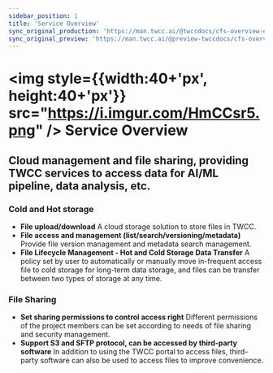 ```yaml
---
sidebar_position: 1
title: 'Service Overview'
sync_original_production: 'https://man.twcc.ai/@twccdocs/cfs-overview-en' 
sync_original_preview: 'https://man.twcc.ai/@preview-twccdocs/cfs-overview-en'
---
```


# <img  style={{width:40+'px', height:40+'px'}} src="https://i.imgur.com/HmCCsr5.png" /> Service Overview 

## Cloud management and file sharing, providing TWCC services to access data for AI/ML pipeline, data analysis, etc.


### Cold and Hot storage
  - **File upload/download**
     A cloud storage solution to store files in TWCC.
  - **File access and management (list/search/versioning/metadata)**
    Provide file version management and metadata search management.
  - **File Lifecycle Management - Hot and Cold Storage Data Transfer**
     A policy set by user to automatically or manually move in-frequent access file to cold storage for long-term data storage, and files can be transfer between two types of storage at any time.

### File Sharing
  - **Set sharing permissions to control access right**
    Different permissions of the project members can be set according to needs of file sharing and security management.
  - **Support S3 and SFTP protocol, can be accessed by third-party software**
    In addition to using the TWCC portal to access files, third-party software can also be used to access files to improve convenience.
